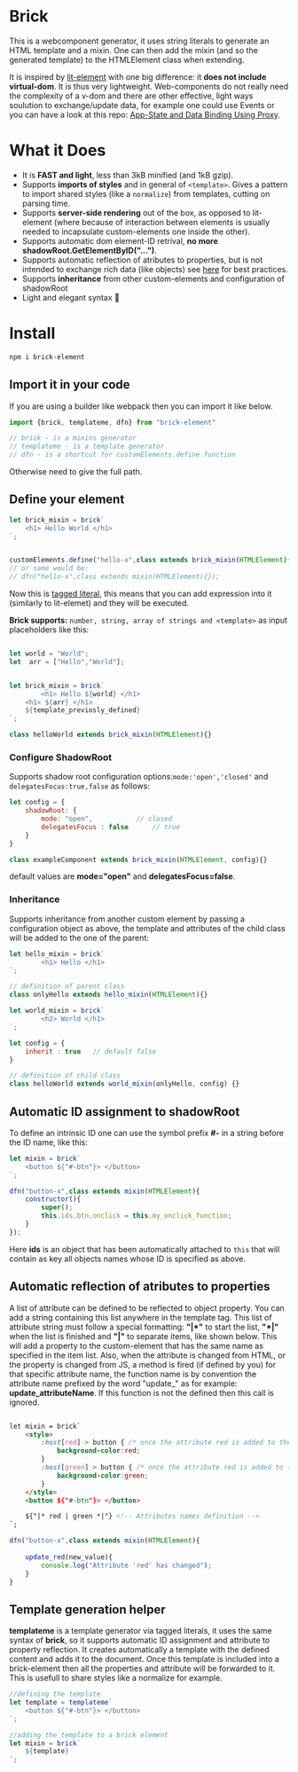 # Brick

This is a webcomponent generator, it uses string literals to generate an HTML template and a mixin.
One can then add the mixin (and so the generated template) to the HTMLElement class when extending.

It is inspired by [lit-element](https://github.com/Polymer/lit-element) with one big difference: it **does not include virtual-dom**.
It is thus very lightweight. Web-components do not really need the complexity of a v-dom and there are other effective, light ways soulution to exchange/update  data,
for example one could use Events or you can have a look at this repo: [App-State and Data Binding Using Proxy](https://github.com/WebComponentHelpers/ImperaJS).


# What it Does

 - It is **FAST and light**, less than 3kB minified (and 1kB gzip). <!--, try out the [benchmark test comparison with lit-html]().-->
 - Supports **imports of styles** and in general of ```<template>```. Gives a pattern to import shared styles (like a ```normalize```) from templates, cutting on parsing time.
 - Supports **server-side rendering** out of the box, as opposed to lit-element (where because of interaction between elements is usually needed to incapsulate custom-elements one inside the other).
 - Supports automatic dom element-ID retrival, **no more shadowRoot.GetElementByID("...")**. 
 - Supports automatic reflection of atributes to properties, but is not intended to exchange rich data (like objects) see [here](https://developers.google.com/web/fundamentals/web-components/best-practices#do-not-reflect-rich-data-properties-to-attributes) for best practices.
 - Supports **inheritance** from other custom-elements and configuration of shadowRoot
 - Light and elegant syntax :rainbow:


# Install

```bash
npm i brick-element
```


## Import it in your code

If you are using a builder like webpack then you can import it like below.

```javascript
import {brick, templateme, dfn} from "brick-element"  

// brick - is a mixins generator
// templateme - is a template generator
// dfn - is a shortcut for customElements.define function

```

Otherwise need to give the full path.

## Define your element

```javascript
let brick_mixin = brick`
	<h1> Hello World </h1>
`;


customElements.define("hello-x",class extends brick_mixin(HTMLElement){});
// or same would be:
// dfn("hello-x",class extends mixin(HTMLElement){});

```

Now this is [tagged literal](https://developer.mozilla.org/en-US/docs/Web/JavaScript/Reference/Template_literals), 
this means that you can add expression into it (similarly to lit-elemet) and they will be executed.

**Brick supports:** ```number, string, array of strings and <template>``` as input placeholders like this:
```javascript

let world = "World";
let  arr = ["Hello","World"];


let brick_mixin = brick`
        <h1> Hello ${world} </h1>
	<h1> ${arr} </h1>
	${template_previosly_defined}
`;

class helloWorld extends brick_mixin(HTMLElement){}
```

### Configure ShadowRoot

Supports shadow root configuration options:```mode:'open','closed'``` and ```delegatesFocus:true,false``` as follows:
```javascript
let config = {
	shadowRoot: {
		mode: "open",    		// closed
		delegatesFocus : false 		// true
	}
}

class exampleComponent extends brick_mixin(HTMLElement, config){}

```
default values are **mode="open"** and **delegatesFocus=false**.

### Inheritance 

Supports inheritance from another custom element by passing a configuration object as above, the template and attributes of the child class will be added to the one of the parent:
```javascript
let hello_mixin = brick`
        <h1> Hello </h1>
`;

// definition of parent class
class onlyHello extends hello_mixin(HTMLElement){}

let world_mixin = brick`
        <h2> World </h1>
`;

let config = {
	inherit : true   // default false
}

// definition of child class
class helloWorld extends world_mixin(onlyHello, config) {}

``` 
## Automatic ID assignment to shadowRoot

To define an intrinsic ID one can use the symbol prefix **#-** in a string before the ID name, like this:

```javascript
let mixin = brick`
	<button ${"#-btn"}> </button>
`;

dfn("button-x",class extends mixin(HTMLElement){
	constructor(){
	    super();
	    this.ids.btn.onclick = this.my_onclick_function; 
	}
});

```

Here **ids** is an object that has been automatically attached to ```this``` that will contain as key all objects names whose ID is specified as above.

## Automatic reflection of atributes to properties

A list of attribute can be defined to be reflected to object property. You can  add a string containing this list anywhere in the template tag. 
This list of attribute string must follow a special formatting: **"|*"** to start the list, **"*|"** when the list is finished and **"|"** to separate items,
like shown below. This will add a property to the custom-element that has the same name as specified in the item list. Also, when the attribute 
is changed from HTML, or the property is changed from JS, a method is fired (if defined by you) for that specific attribute name, the function name
is by convention the attribute name prefixed by the word "update_" as for example: **update_attributeName**. 
If this function is not the defined then this call is ignored.

```html

let mixin = brick`
	<style>
		:host[red] > button { /* once the attribute red is added to the element*/
			background-color:red;
		}
		:host[green] > button { /* once the attribute red is added to the element*/
			background-color:green;
		}
	</style>
	<button ${"#-btn"}> </button>

	${"|* red | green *|"} <!-- Attributes names definition -->
`;
```
```javascript
dfn("button-x",class extends mixin(HTMLElement){
	
	update_red(new_value){
		console.log("Attribute 'red' has changed");
	}
}
```

## Template generation helper

**templateme** is a template generator via tagged literals, it uses the same syntax of **brick**, so it supports automatic ID assignment and 
attribute to property reflection. It creates automatically a template with the defined content and adds it to the document. Once this template 
is included into a brick-element then all the properties and attribute will be forwarded to it. This is usefull to share styles like a normalize for example.

```javascript
//defining the template
let template = templateme`
	<button ${"#-btn"}> </button>
`;

//adding the template to a brick element
let mixin = brick`
	${template}
`;
```
